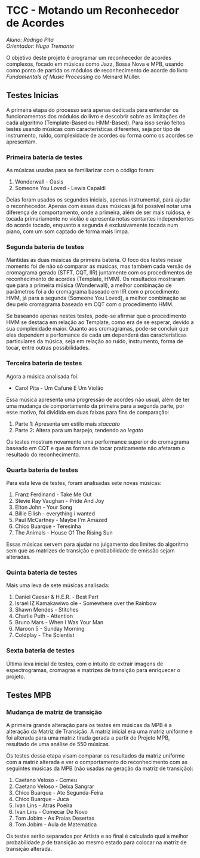 # TCC - Motando um Reconhecedor de Acordes

_Aluno: Rodrigo Pita_ <br>
_Orientador: Hugo Tremonte_

O objetivo deste projeto é programar um reconhecedor de acordes complexos, focado em músicas como Jazz, Bossa Nova e MPB, usando como ponto de partida os módulos de reconhecimento de acorde do livro _Fundamentals of Music Processing_ do Meinard Müller. 

## Testes Inicias
A primeira etapa do processo será apenas dedicada para entender os funcionamentos dos módulos do livro e descobrir sobre as limitações de cada algoritmo (Template-Based ou HMM-Based). Para isso serão feitos testes usando músicas com características diferentes, seja por tipo de instrumento, ruído, complexidade de acordes ou forma como os acordes se apresentam. 

### Primeira bateria de testes
As músicas usadas para se familiarizar com o código foram:
1. Wonderwall - Oasis
2. Someone You Loved - Lewis Capaldi

Delas foram usados os segundos iniciais, apenas instrumental, para ajudar o reconhecedor. Apenas com essas duas músicas já foi possível notar uma diferença de comportamento, onde a primeira, além de ser mais ruidosa, é tocada primariamente no violão e apresenta notas contantes independentes do acorde tocado, enquanto a segunda é exclusivamente tocada num piano, com um som captado de forma mais limpa. 

### Segunda bateria de testes
Mantidas as duas músicas da primeira bateria. O foco dos testes nesse momento foi de não só comparar as músicas, mas também cada versão de cromagrama gerado (STFT, CQT, IIR) juntamente com os procedimentos de reconhecimento de acordes (Template, HMM). Os resultados mostraram que para a primeira música (Wonderwall), a melhor combinação de parâmetros foi a do cromagrama baseado em IIR com o procedimento HMM, já para a segunda (Someone You Loved), a melhor combinação se deu pelo cromagrama baseado em CQT com o procedimento HMM. 

Se baseando apenas nestes testes, pode-se afirmar que o procedimento HMM se destaca em relação ao Template, como era de se esperar, devido a sua complexidade maior. Quanto aos cromagramas, pode-se concluir que eles dependem a perfomance de cada um dependerá das características particulares da música, seja em relação ao ruído, instrumento, forma de tocar, entre outras possibilidades.

### Terceira bateria de testes
Agora a música analisada foi:
- Carol Pita - Um Cafuné E Um Violão

Essa música apresenta uma progressão de acordes não usual, além de ter uma mudança de comportamento da primeira para a segunda parte, por esse motivo, foi dividida em duas faixas para fins de comparação:
1. Parte 1: Apresenta um estilo mais _staccato_
2. Parte 2: Altera para um harpejo, tendendo ao _legato_

Os testes mostram novamente uma performance superior do cromagrama baseado em CQT e que as formas de tocar praticamente não afetaram o resultado do reconhecimento. 

### Quarta bateria de testes
Para esta leva de testes, foram analisadas sete novas músicas:
1. Franz Ferdinand - Take Me Out
2. Stevie Ray Vaughan - Pride And Joy
3. Elton John - Your Song
4. Billie Eilish - everything i wanted
5. Paul McCartney - Maybe I'm Amazed
6. Chico Buarque - Teresinha
7. The Animals - House Of The Rising Sun

Essas músicas servem para ajudar no julgamento dos limites do algoritmo sem que as matrizes de transição e probabilidade de emissão sejam alteradas. 

### Quinta bateria de testes
Mais uma leva de sete músicas analisada:
1. Daniel Caesar & H.E.R. - Best Part
2. Israel IZ Kamakawiwo ole - Somewhere over the Rainbow
3. Shawn Mendes - Stitches
4. Charlie Puth - Attention
5. Bruno Mars - When I Was Your Man
6. Maroon 5 - Sunday Morning
7. Coldplay - The Scientist

### Sexta bateria de testes
Última leva inicial de testes, com o intuito de extrair imagens de espectrogramas, cromagras e matrizes de transição para enriquecer o projeto.

## Testes MPB

### Mudança de matriz de transição
A primeira grande alteração para os testes em músicas da MPB é a alteração da Matriz de Transição. A matriz inicial era uma matriz uniforme e foi alterada para uma matriz tirada gerada a partir do Projeto MPB, resultado de uma análise de 550 músicas. 

Os testes dessa etapa visam comparar os resultados da matriz uniforme com a matriz alterada e ver o comportamento do reconhecimento com as seguintes músicas da MPB (não usadas na geração da matriz de transição):

1. Caetano Veloso - Comeu
2. Caetano Veloso - Deixa Sangrar
3. Chico Buarque - Ate Segunda-Feira
4. Chico Buarque - Juca
5. Ivan Lins - Atras Poeira
6. Ivan Lins - Comecar De Novo
7. Tom Jobim - As Praias Desertas
8. Tom Jobim - Aula de Matematica
 
Os testes serão separados por Artista e ao final é calculado qual a melhor probabilidade _p_ de transição ao mesmo estado para colocar na matriz de transição alterada.
 
 
 